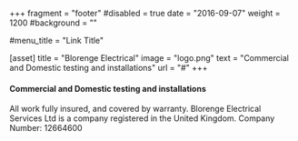 +++
fragment = "footer"
#disabled = true
date = "2016-09-07"
weight = 1200
#background = ""

#menu_title = "Link Title"

[asset]
  title = "Blorenge Electrical"
  image = "logo.png"
  text = "Commercial and Domestic testing and installations"
  url = "#"
+++

#### Commercial and Domestic testing and installations

All work fully insured, and covered by warranty.
Blorenge Electrical Services Ltd is a company registered in the United Kingdom.
Company Number: 12664600

